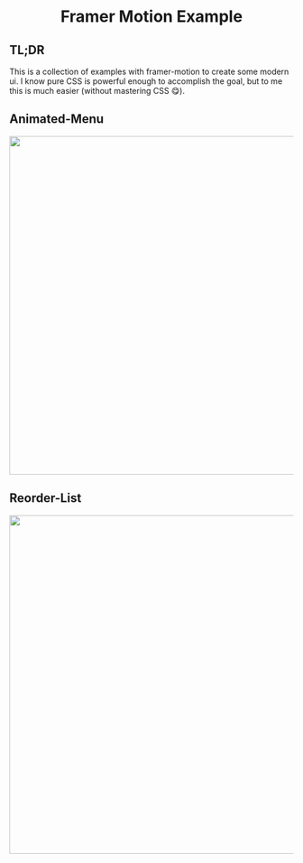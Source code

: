 <div align="center">
<h1>Framer Motion Example</h1>
</div>

## TL;DR

This is a collection of examples with framer-motion to create some modern ui.
I know pure CSS is powerful enough to accomplish the goal, but to me this is
much easier (without mastering CSS 😋).

## Animated-Menu
<div align="center">
<img src="https://raw.githubusercontent.com/WesleyCh3n/framer-motion-example/main/Animated-Menu/Animation.gif" width="600">
</div>

## Reorder-List
<div align="center">
<img src="https://raw.githubusercontent.com/WesleyCh3n/framer-motion-example/main/Reorder-List/Animation.gif" width="600">
</div>
